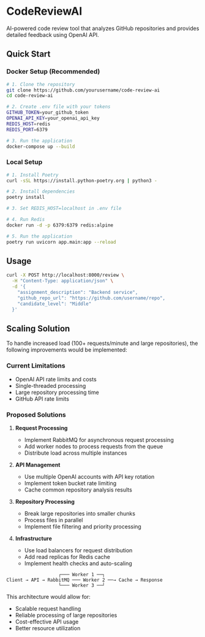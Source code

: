 # CodeReviewAI

AI-powered code review tool that analyzes GitHub repositories and provides detailed feedback using OpenAI API.

## Quick Start

### Docker Setup (Recommended)
```bash
# 1. Clone the repository
git clone https://github.com/yourusername/code-review-ai
cd code-review-ai

# 2. Create .env file with your tokens
GITHUB_TOKEN=your_github_token
OPENAI_API_KEY=your_openai_api_key
REDIS_HOST=redis
REDIS_PORT=6379

# 3. Run the application
docker-compose up --build
```

### Local Setup
```bash
# 1. Install Poetry
curl -sSL https://install.python-poetry.org | python3 -

# 2. Install dependencies
poetry install

# 3. Set REDIS_HOST=localhost in .env file

# 4. Run Redis
docker run -d -p 6379:6379 redis:alpine

# 5. Run the application
poetry run uvicorn app.main:app --reload
```

## Usage

```bash
curl -X POST http://localhost:8000/review \
  -H "Content-Type: application/json" \
  -d '{
    "assignment_description": "Backend service",
    "github_repo_url": "https://github.com/username/repo",
    "candidate_level": "Middle"
  }'
```

## Scaling Solution

To handle increased load (100+ requests/minute and large repositories), the following improvements would be implemented:

### Current Limitations
- OpenAI API rate limits and costs
- Single-threaded processing
- Large repository processing time
- GitHub API rate limits

### Proposed Solutions

1. **Request Processing**
   - Implement RabbitMQ for asynchronous request processing
   - Add worker nodes to process requests from the queue
   - Distribute load across multiple instances

2. **API Management**
   - Use multiple OpenAI accounts with API key rotation
   - Implement token bucket rate limiting
   - Cache common repository analysis results

3. **Repository Processing**
   - Break large repositories into smaller chunks
   - Process files in parallel
   - Implement file filtering and priority processing

4. **Infrastructure**
   - Use load balancers for request distribution
   - Add read replicas for Redis cache
   - Implement health checks and auto-scaling

```
                   ┌─── Worker 1 ──┐
Client → API → RabbitMQ ─── Worker 2 ──→ Cache → Response
                   └─── Worker 3 ──┘
```

This architecture would allow for:
- Scalable request handling
- Reliable processing of large repositories
- Cost-effective API usage
- Better resource utilization